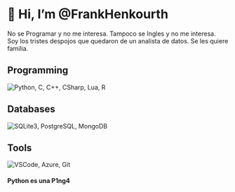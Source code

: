 # 👋 Hi, I’m @FrankHenkourth
No se Programar y no me interesa.
Tampoco se Ingles y no me interesa.
Soy los tristes despojos que quedaron de un analista de datos.
Se les quiere familia.

<!---
FrankHenkourth/FrankHenkourth is a ✨ special ✨ repository because its `README.md` (this file) appears on your GitHub profile.
You can click the Preview link to take a look at your changes.
--->

## Programming
![Python, C, C++, CSharp, Lua, R](https://skillicons.dev/icons?i=python,c,cpp,csharp,lua,r&perline=6)
## Databases
![SQLite3, PostgreSQL, MongoDB](https://skillicons.dev/icons?i=sqlite,postgresql,mongodb)
## Tools
![VSCode, Azure, Git](https://skillicons.dev/icons?i=vscode,azure,git)



#### Python es una P1ng4
